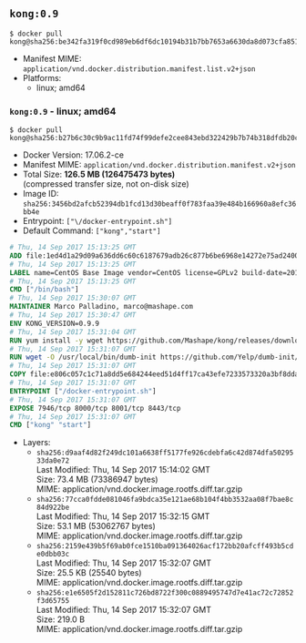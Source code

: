 ## `kong:0.9`

```console
$ docker pull kong@sha256:be342fa319f0cd989eb6df6dc10194b31b7bb7653a6630da8d073cfa85196a58
```

-	Manifest MIME: `application/vnd.docker.distribution.manifest.list.v2+json`
-	Platforms:
	-	linux; amd64

### `kong:0.9` - linux; amd64

```console
$ docker pull kong@sha256:b27b6c30c9b9ac11fd74f99defe2cee843ebd322429b7b74b318dfdb20cd358c
```

-	Docker Version: 17.06.2-ce
-	Manifest MIME: `application/vnd.docker.distribution.manifest.v2+json`
-	Total Size: **126.5 MB (126475473 bytes)**  
	(compressed transfer size, not on-disk size)
-	Image ID: `sha256:3456bd2afcb52394db1fcd13d30beaff0f783faa39e484b166960a8efc36bb4e`
-	Entrypoint: `["\/docker-entrypoint.sh"]`
-	Default Command: `["kong","start"]`

```dockerfile
# Thu, 14 Sep 2017 15:13:25 GMT
ADD file:1ed4d1a29d09a636dd6c60c6187679adb26c877b6be6968e14272e75ad240073 in / 
# Thu, 14 Sep 2017 15:13:25 GMT
LABEL name=CentOS Base Image vendor=CentOS license=GPLv2 build-date=20170911
# Thu, 14 Sep 2017 15:13:25 GMT
CMD ["/bin/bash"]
# Thu, 14 Sep 2017 15:30:07 GMT
MAINTAINER Marco Palladino, marco@mashape.com
# Thu, 14 Sep 2017 15:30:47 GMT
ENV KONG_VERSION=0.9.9
# Thu, 14 Sep 2017 15:31:04 GMT
RUN yum install -y wget https://github.com/Mashape/kong/releases/download/$KONG_VERSION/kong-$KONG_VERSION.el7.noarch.rpm &&     yum clean all
# Thu, 14 Sep 2017 15:31:07 GMT
RUN wget -O /usr/local/bin/dumb-init https://github.com/Yelp/dumb-init/releases/download/v1.1.3/dumb-init_1.1.3_amd64 &&     chmod +x /usr/local/bin/dumb-init
# Thu, 14 Sep 2017 15:31:07 GMT
COPY file:e806c057c1c71a8dd5e684244eed51d4ff17ca43efe7233573320a3bf8dda3a4 in /docker-entrypoint.sh 
# Thu, 14 Sep 2017 15:31:07 GMT
ENTRYPOINT ["/docker-entrypoint.sh"]
# Thu, 14 Sep 2017 15:31:07 GMT
EXPOSE 7946/tcp 8000/tcp 8001/tcp 8443/tcp
# Thu, 14 Sep 2017 15:31:07 GMT
CMD ["kong" "start"]
```

-	Layers:
	-	`sha256:d9aaf4d82f249dc101a6638ff5177fe926cdebfa6c42d874dfa5029533da0e72`  
		Last Modified: Thu, 14 Sep 2017 15:14:02 GMT  
		Size: 73.4 MB (73386947 bytes)  
		MIME: application/vnd.docker.image.rootfs.diff.tar.gzip
	-	`sha256:77cca0fdde081046fa9bdca35e121ae68b104f4bb3532aa08f7bae8c84d922be`  
		Last Modified: Thu, 14 Sep 2017 15:32:15 GMT  
		Size: 53.1 MB (53062767 bytes)  
		MIME: application/vnd.docker.image.rootfs.diff.tar.gzip
	-	`sha256:2159e439b5f69ab0fce1510ba091364026acf172bb20afcff493b5cde0dbb03c`  
		Last Modified: Thu, 14 Sep 2017 15:32:07 GMT  
		Size: 25.5 KB (25540 bytes)  
		MIME: application/vnd.docker.image.rootfs.diff.tar.gzip
	-	`sha256:e1e6505f2d152811c726bd8722f300c0889495747d7e41ac72c72852f3d65755`  
		Last Modified: Thu, 14 Sep 2017 15:32:07 GMT  
		Size: 219.0 B  
		MIME: application/vnd.docker.image.rootfs.diff.tar.gzip
